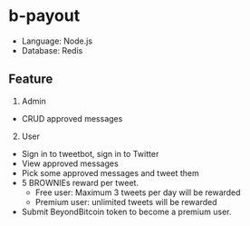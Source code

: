 # b-payout

- Language: Node.js
- Database: Redis

## Feature
1. Admin
  - CRUD approved messages
2. User
  - Sign in to tweetbot, sign in to Twitter
  - View approved messages
  - Pick some approved messages and tweet them
  - 5 BROWNIEs reward per tweet.
    - Free user: Maximum 3 tweets per day will be rewarded
    - Premium user: unlimited tweets will be rewarded
  - Submit BeyondBitcoin token to become a premium user. 
